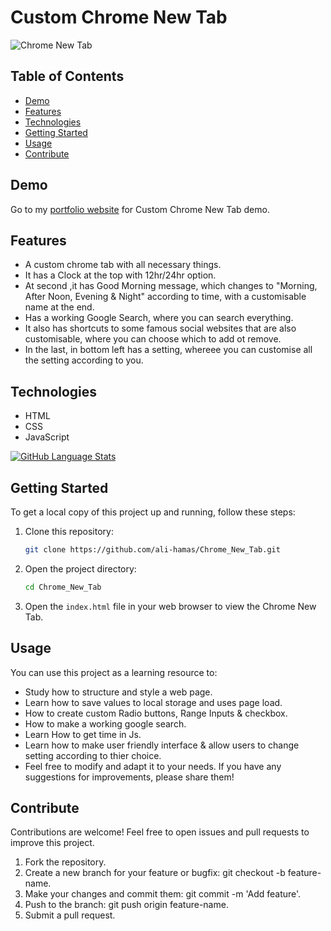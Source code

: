 # Custom Chrome New Tab

![Chrome New Tab](/New%20Tab.png)

## Table of Contents

- [Demo](#demo)
- [Features](#features)
- [Technologies](#technologies)
- [Getting Started](#getting-started)
- [Usage](#usage)
- [Contribute](#contribute)

## Demo

Go to my [portfolio website](http://alihamas.com/projects/chrome_new_tab) for Custom Chrome New Tab demo.

## Features

- A custom chrome tab with all necessary things.
- It has a Clock at the top with 12hr/24hr option.
- At second ,it has Good Morning message, which changes to "Morning, After Noon, Evening & Night" according to time, with a customisable name at the end.
- Has a working Google Search, where you can search everything.
- It also has shortcuts to some famous social websites that are also customisable, where you can choose which to add ot remove.
- In the last, in bottom left has a setting, whereee you can customise all the setting according to you.

## Technologies

- HTML
- CSS
- JavaScript

[![GitHub Language Stats](https://github-readme-stats.vercel.app/api/top-langs/?username=ali-hamas&layout=compact)](https://github.com/ali-hamas/Chrome_New_Tab.git)

## Getting Started

To get a local copy of this project up and running, follow these steps:

1. Clone this repository:

   ```bash
   git clone https://github.com/ali-hamas/Chrome_New_Tab.git
   ```

2. Open the project directory:

   ```bash
   cd Chrome_New_Tab
   ```

3. Open the `index.html` file in your web browser to view the Chrome New Tab.

## Usage

You can use this project as a learning resource to:

- Study how to structure and style a web page.
- Learn how to save values to local storage and uses page load.
- How to create custom Radio buttons, Range Inputs & checkbox.
- How to make a working google search.
- Learn How to get time in Js.
- Learn how to make user friendly interface & allow users to change setting according to thier choice.
- Feel free to modify and adapt it to your needs. If you have any suggestions for improvements, please share them!

## Contribute

Contributions are welcome! Feel free to open issues and pull requests to improve this project.

1. Fork the repository.
2. Create a new branch for your feature or bugfix: git checkout -b feature-name.
3. Make your changes and commit them: git commit -m 'Add feature'.
4. Push to the branch: git push origin feature-name.
5. Submit a pull request.
